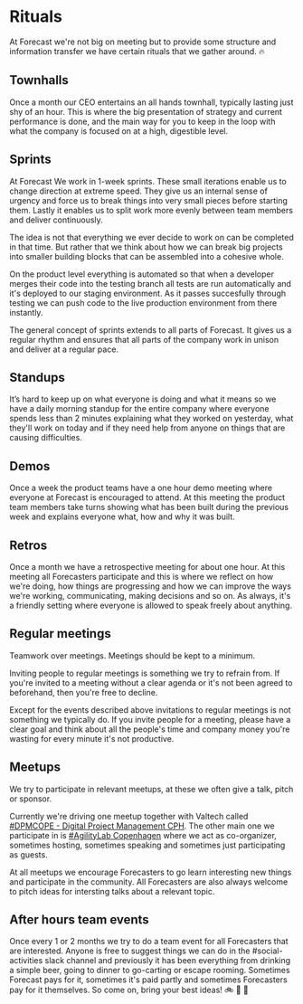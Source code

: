 # Rituals

At Forecast we're not big on meeting but to provide some structure and information transfer we have certain rituals that we gather around. :fire:

## Townhalls

Once a month our CEO entertains an all hands townhall, typically lasting just shy of an hour. 
This is where the big presentation of strategy and current performance is done, and the main way for you to keep in the loop with what the company is focused on at a high, digestible level. 

## Sprints

At Forecast We work in 1-week sprints. These small iterations enable us to change direction at extreme speed. They give us an internal sense of urgency and force us to break things into very small pieces before starting them. Lastly it enables us to split work more evenly between team members and deliver continuously.

The idea is not that everything we ever decide to work on can be completed in that time. But rather that we think about how we can break big projects into smaller building blocks that can be assembled into a cohesive whole.

On the product level everything is automated so that when a developer merges their code into the testing branch all tests are run automatically and it's deployed to our staging environment. As it passes succesfully through testing we can push code to the live production environment from there instantly.

The general concept of sprints extends to all parts of Forecast. It gives us a regular rhythm and ensures that all parts of the company work in unison and deliver at a regular pace.

## Standups

It’s hard to keep up on what everyone is doing and what it means so we have a daily morning standup for the entire company where everyone spends less than 2 minutes explaining what they worked on yesterday, what they'll work on today and if they need help from anyone on things that are causing difficulties.

## Demos

Once a week the product teams have a one hour demo meeting where everyone at Forecast is encouraged to attend. At this meeting the product team members take turns showing what has been built during the previous week and explains everyone what, how and why it was built.

## Retros

Once a month we have a retrospective meeting for about one hour. At this meeting all Forecasters participate and this is where we reflect on how we're doing, how things are progressing and how we can improve the ways we're working, communicating, making decisions and so on. As always, it's a friendly setting where everyone is allowed to speak freely about anything.

## Regular meetings

Teamwork over meetings. Meetings should be kept to a minimum.

Inviting people to regular meetings is something we try to refrain from. If you're invited to a meeting without a clear agenda or it's not been agreed to beforehand, then you're free to decline. 

Except for the events described above invitations to regular meetings is not something we typically do. If you invite people for a meeting, please have a clear goal and think about all the people's time and company money you're wasting for every minute it's not productive. 

## Meetups

We try to participate in relevant meetups, at these we often give a talk, pitch or sponsor. 

Currently we're driving one meetup together with Valtech called [#DPMCOPE - Digital Project Management CPH](https://www.meetup.com/DPMCOPE/). The other main one we participate in is [#AgilityLab Copenhagen](https://www.meetup.com/agilitylab/) where we act as co-organizer, sometimes hosting, sometimes speaking and sometimes just participating as guests.

At all meetups we encourage Forecasters to go learn interesting new things and participate in the community. All Forecasters are also always welcome to pitch ideas for intersting talks about a relevant topic.

## After hours team events

Once every 1 or 2 months we try to do a team event for all Forecasters that are interested. Anyone is free to suggest things we can do in the #social-activities slack channel and previously it has been everything from drinking a simple beer, going to dinner to go-carting or escape rooming. Sometimes Forecast pays for it, sometimes it's paid partly and sometimes Forecasters pay for it themselves. So come on, bring your best ideas! :bike: :doughnut: :tropical_drink: